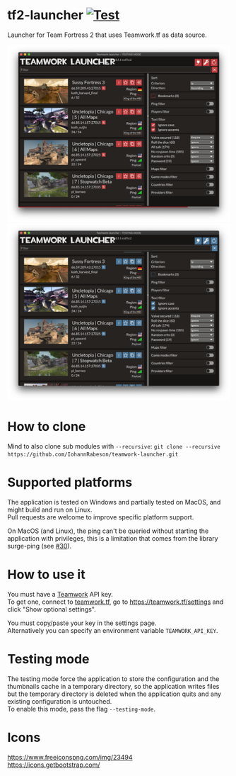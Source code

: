 # tf2-launcher [![Test](https://github.com/IohannRabeson/teamwork-launcher/actions/workflows/test.yml/badge.svg)](https://github.com/IohannRabeson/teamwork-launcher/actions/workflows/test.yml)

Launcher for Team Fortress 2 that uses Teamwork.tf as data source.  

![Main view red](/screenshots/main_view_red.png?raw=true)
![Main view blu](/screenshots/main_view_blu.png?raw=true)

# How to clone
Mind to also clone sub modules with `--recursive`:
`git clone --recursive https://github.com/IohannRabeson/teamwork-launcher.git`

# Supported platforms
The application is tested on Windows and partially tested on MacOS, and might build and run on Linux.  
Pull requests are welcome to improve specific platform support.

On MacOS (and Linux), the ping can't be queried without starting the application with privileges, this is a limitation
that comes from the library surge-ping (see [#30](https://github.com/kolapapa/surge-ping/issues/30)).

# How to use it
You must have a [Teamwork](https://teamwork.tf) API key.  
To get one, connect to [teamwork.tf](https://teamwork.tf), go to https://teamwork.tf/settings and click "Show optional settings".  

You must copy/paste your key in the settings page.  
Alternatively you can specify an environment variable `TEAMWORK_API_KEY`.

# Testing mode
The testing mode force the application to store the configuration and the thumbnails cache in a temporary directory, so the application
writes files but the temporary directory is deleted when the application quits and any existing configuration is untouched.  
To enable this mode, pass the flag `--testing-mode`.  

# Icons
https://www.freeiconspng.com/img/23494  
https://icons.getbootstrap.com/  
